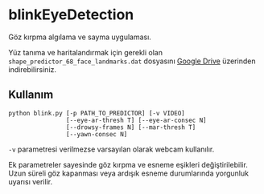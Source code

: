 # blinkEyeDetection

Göz kırpma algılama ve sayma uygulaması.

Yüz tanıma ve haritalandırmak için gerekli olan `shape_predictor_68_face_landmarks.dat`
dosyasını [Google Drive](https://drive.google.com/drive/folders/1s40odDZNdRgJtNrxwbWlUGsu6d89eF31?usp=sharing)
üzerinden indirebilirsiniz.

## Kullanım

```
python blink.py [-p PATH_TO_PREDICTOR] [-v VIDEO]
                [--eye-ar-thresh T] [--eye-ar-consec N]
                [--drowsy-frames N] [--mar-thresh T]
                [--yawn-consec N]
```

`-v` parametresi verilmezse varsayılan olarak webcam kullanılır.

Ek parametreler sayesinde göz kırpma ve esneme eşikleri değiştirilebilir.
Uzun süreli göz kapanması veya ardışık esneme durumlarında yorgunluk uyarısı
verilir.
